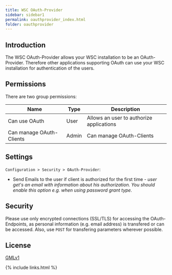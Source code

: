 ```yaml
---
title: WSC OAuth-Provider
sidebar: sidebar1
permalink: oauthprovider_index.html
folder: oauthprovider
---
```


## Introduction

The WSC OAuth-Provider allows your WSC installation to be an OAuth-Provider. Therefore other applications supporting OAuth can use your WSC installation for authentication of the users.

## Permissions

There are two group permissions:

| Name | Type | Description |
|------|------|-------------|
| Can use OAuth | User | Allows an user to authorize applications |
| Can manage OAuth-Clients | Admin | Can manage OAuth-Clients |

## Settings
`Configuration > Security > OAuth-Provider`:
* Send Emails to the user if client is authorized for the first time - *user get's an email with information about his authorization. You should enable this option e.g. when using password grant type.*

## Security
Please use only encrypted connections (SSL/TLS) for accessing the OAuth-Endpoints, as personal information (e.g. email address) is transfered or can be accessed.
Also, use `POST` for transfering parameters wherever possible.

## License
[GMLv1](license.html)


{% include links.html %}
